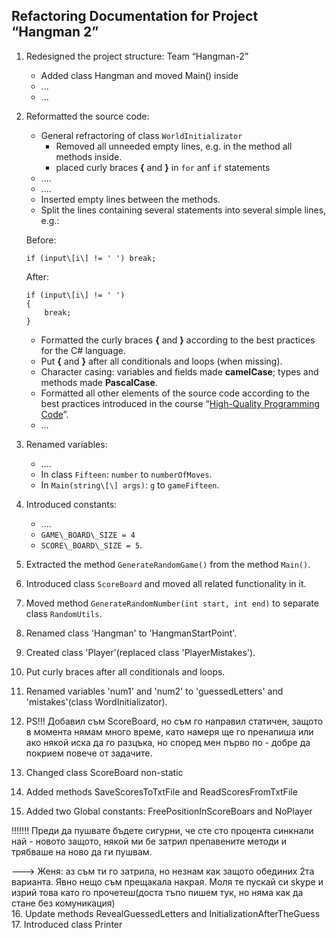 Refactoring Documentation for Project “Hangman 2”
------------------------------------------------------

1.  Redesigned the project structure: Team “Hangman-2”
	-   Added class Hangman and moved Main() inside
	-   ...
	-   ...
2.  Reformatted the source code:
	-   General refractoring of class `WorldInitializator`
		- Removed all unneeded empty lines, e.g. in the method all methods inside.
		- placed curly braces **{** and **}** in `for` anf `if` statements 
	-   ....
	-   ....
	-   Inserted empty lines between the methods.
	-   Split the lines containing several statements into several simple lines, e.g.:
	
	Before:
	
		if (input\[i\] != ' ') break;
		
	After:

		if (input\[i\] != ' ')
		{
			break;
		}
	
	-   Formatted the curly braces **{** and **}** according to the best practices for the C\# language.
	-   Put **{** and **}** after all conditionals and loops (when missing).
	-   Character casing: variables and fields made **camelCase**; types and methods made **PascalCase**.
	-   Formatted all other elements of the source code according to the best practices introduced in the course “[High-Quality Programming Code](http://telerikacademy.com/Courses/Courses/Details/244)”.
	-   …
3.  Renamed variables:
	-   ....
	-   In class `Fifteen`: `number` to `numberOfMoves`.
	-   In `Main(string\[\] args)`: `g` to `gameFifteen`.
4.  Introduced constants:
	-   ....
	-   `GAME\_BOARD\_SIZE = 4`
	-   `SCORE\_BOARD\_SIZE = 5`. 
5.  Extracted the method `GenerateRandomGame()` from the method `Main()`.
6.  Introduced class `ScoreBoard` and moved all related functionality in it.
7.  Moved method `GenerateRandomNumber(int start, int end)` to separate class `RandomUtils`.
8.  Renamed class 'Hangman' to 'HangmanStartPoint'.
9.  Created class 'Player'(replaced class 'PlayerMistakes').
10. Put curly braces after all conditionals and loops.
11. Renamed variables 'num1' and 'num2' to 'guessedLetters' and 'mistakes'(class WordInitializator).

12. PS!!! Добавил съм ScoreBoard, но съм го направил статичен, защото в момента нямам много време, като намеря ще го пренапиша или ако някой иска да го разцъка, но според мен първо по - добре да покрием повече от задачите.

13. Changed class ScoreBoard non-static
14. Added methods SaveScoresToTxtFile and ReadScoresFromTxtFile
15. Added  two Global constants: FreePositionInScoreBoars and NoPlayer


!!!!!!! Преди да пушвате бъдете сигурни, че сте сто процента синкнали най - новото защото, някой ми бе затрил препавените методи и трябваше на ново да ги пушвам.

---> Женя: аз съм ти го затрила, но незнам как защото обединих 2та варианта. Явно нещо съм прещакала накрая. Моля те пускай си skype и изрий това като го прочетеш(доста тъпо пишем тук, но няма как да стане без комуникация)  
16.  Update methods RevealGuessedLetters and InitializationAfterTheGuess
17.  Introduced class Printer

